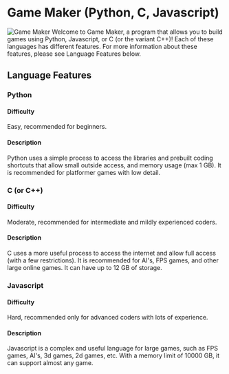 # Game Maker (Python, C, Javascript)
![Game Maker](https://github.com/user-attachments/assets/eca2496d-0c32-4c11-baf4-be82514cbf6c)
Welcome to Game Maker, a program that allows you to build games using Python, Javascript, or C (or the variant C++)! Each of these languages has different features. For more information about these features, please see Language Features below.

## Language Features
 

### Python

#### Difficulty

Easy, recommended for beginners.

#### Description

Python uses a simple process to access the libraries and prebuilt coding shortcuts that allow small outside access, and memory usage (max 1 GB). It is recommended for platformer games with low detail.


### C (or C++)

#### Difficulty

Moderate, recommended for intermediate and mildly experienced coders.

#### Description

C uses a more useful process to access the internet and allow full access (with a few restrictions). It is recommended for AI's, FPS games, and other large online games. It can have up to 12 GB of storage.


### Javascript

#### Difficulty

Hard, recommended only for advanced coders with lots of experience.

#### Description

Javascript is a complex and useful language for large games, such as FPS games, AI's, 3d games, 2d games, etc. With a memory limit of 10000 GB, it can support almost any game. 
